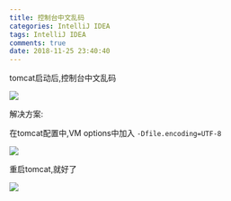 ```yaml
---
title: 控制台中文乱码
categories: IntelliJ IDEA
tags: IntelliJ IDEA
comments: true
date: 2018-11-25 23:40:40
---
```


tomcat启动后,控制台中文乱码

![](https://javabasics-1257838768.cos.ap-beijing.myqcloud.com/IntelliJ%20IDEA/%E6%8E%A7%E5%88%B6%E5%8F%B0%E4%B8%AD%E6%96%87%E4%B9%B1%E7%A0%81/%E4%B9%B1%E7%A0%81.png)

<!-- more -->

解决方案:

在tomcat配置中,VM options中加入 `-Dfile.encoding=UTF-8`



![](https://javabasics-1257838768.cos.ap-beijing.myqcloud.com/IntelliJ%20IDEA/%E6%8E%A7%E5%88%B6%E5%8F%B0%E4%B8%AD%E6%96%87%E4%B9%B1%E7%A0%81/config.png)



重启tomcat,就好了

![](https://javabasics-1257838768.cos.ap-beijing.myqcloud.com/IntelliJ%20IDEA/%E6%8E%A7%E5%88%B6%E5%8F%B0%E4%B8%AD%E6%96%87%E4%B9%B1%E7%A0%81/%E5%A5%BD%E4%BA%86.png)


